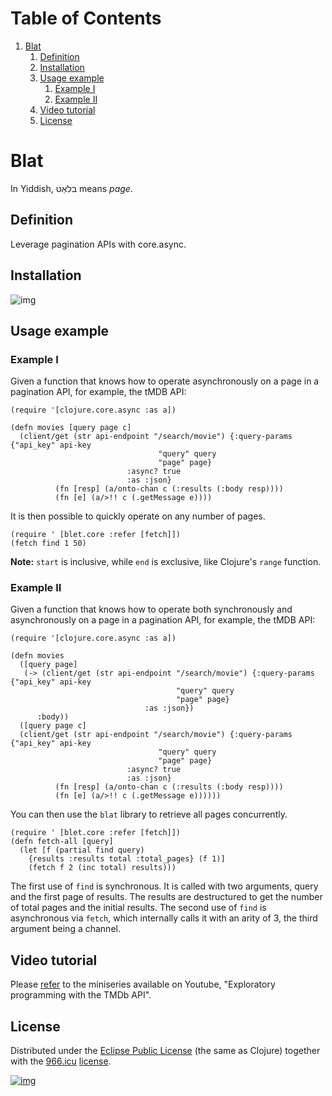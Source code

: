 
# Table of Contents

1.  [Blat](#org7b846e2)
    1.  [Definition](#org0661bd9)
    2.  [Installation](#org097e009)
    3.  [Usage example](#orgcce09d7)
        1.  [Example I](#org052192f)
        2.  [Example II](#org8e4afd1)
    4.  [Video tutorial](#org9eb2e75)
    5.  [License](#orgc626717)


<a id="org7b846e2"></a>

# Blat

In Yiddish, בלאַט means *page*.


<a id="org0661bd9"></a>

## Definition

Leverage pagination APIs with core.async.


<a id="org097e009"></a>

## Installation

![img](https://clojars.org/org.danielsz/blat/latest-version.svg)


<a id="orgcce09d7"></a>

## Usage example


<a id="org052192f"></a>

### Example I

Given a function that knows how to operate asynchronously on a page in a pagination API, for example, the tMDB API:

    (require '[clojure.core.async :as a])
    
    (defn movies [query page c]
      (client/get (str api-endpoint "/search/movie") {:query-params {"api_key" api-key
    								 "query" query
    								 "page" page}
    						  :async? true
    						  :as :json}
    	      (fn [resp] (a/onto-chan c (:results (:body resp))))
    	      (fn [e] (a/>!! c (.getMessage e))))

It is then possible to quickly operate on any number of pages. 

    (require ' [blet.core :refer [fetch]])
    (fetch find 1 50)

**Note:** `start` is inclusive, while `end` is exclusive, like Clojure's `range` function.


<a id="org8e4afd1"></a>

### Example II

Given a function that knows how to operate both synchronously and asynchronously on a page in a pagination API, for example, the tMDB API:

    (require '[clojure.core.async :as a])
    
    (defn movies
      ([query page]
       (-> (client/get (str api-endpoint "/search/movie") {:query-params {"api_key" api-key
    								     "query" query
    								     "page" page}
    						      :as :json})
          :body))
      ([query page c]
      (client/get (str api-endpoint "/search/movie") {:query-params {"api_key" api-key
    								 "query" query
    								 "page" page}
    						  :async? true
    						  :as :json}
    	      (fn [resp] (a/onto-chan c (:results (:body resp))))
    	      (fn [e] (a/>!! c (.getMessage e))))))

You can then use the `blat` library to retrieve all pages concurrently. 

    (require ' [blet.core :refer [fetch]])
    (defn fetch-all [query]
      (let [f (partial find query)
    	{results :results total :total_pages} (f 1)]
        (fetch f 2 (inc total) results)))

The first use of `find` is synchronous. It is called with two arguments, query and the first page of results. The results are destructured to get the number of total pages and the initial results. The second use of `find` is asynchronous via `fetch`, which internally calls it with an arity of 3, the third argument being a channel.


<a id="org9eb2e75"></a>

## Video tutorial

Please [refer](https://www.youtube.com/watch?v=1KRWfVhbBM8) to the miniseries available on Youtube, "Exploratory programming with the TMDb API". 


<a id="orgc626717"></a>

## License

Distributed under the [Eclipse Public License](http://opensource.org/licenses/eclipse-1.0.php) (the same as Clojure) together with the [966.icu](https://996.icu/#/en_US) [license](https://github.com/996icu/996.ICU/blob/master/LICENSE).

[![img](https://img.shields.io/badge/link-996.icu-red.svg)](https://img.shields.io/badge/link-996.icu-red.svg)

